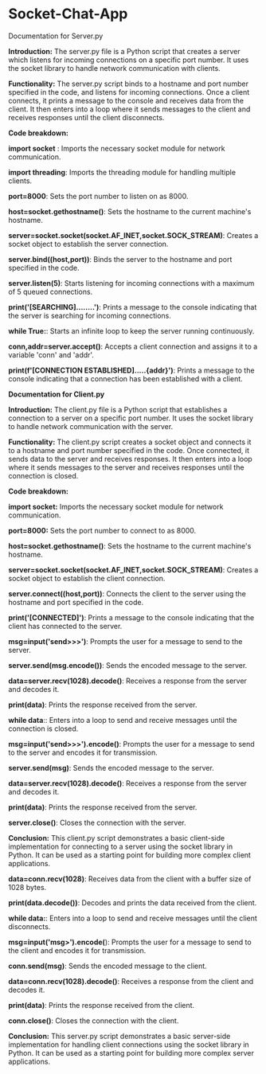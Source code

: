 # Socket-Chat-App
Documentation for Server.py

**Introduction:**
The server.py file is a Python script that creates a server which listens for incoming connections on a specific port number. It uses the socket library to handle network communication with clients.

**Functionality:**
The server.py script binds to a hostname and port number specified in the code, and listens for incoming connections. Once a client connects, it prints a message to the console and receives data from the client. It then enters into a loop where it sends messages to the client and receives responses until the client disconnects.

**Code breakdown:**

**import socket** : Imports the necessary socket module for network communication.

**import threading**: Imports the threading module for handling multiple clients.

**port=8000**: Sets the port number to listen on as 8000.

**host=socket.gethostname()**: Sets the hostname to the current machine's hostname.

**server=socket.socket(socket.AF_INET,socket.SOCK_STREAM)**: Creates a socket object to establish the server connection.

**server.bind((host,port))**: Binds the server to the hostname and port specified in the code.

**server.listen(5)**: Starts listening for incoming connections with a maximum of 5 queued connections.

**print('[SEARCHING]........')**: Prints a message to the console indicating that the server is searching for incoming connections.

**while True:**: Starts an infinite loop to keep the server running continuously.

**conn,addr=server.accept()**: Accepts a client connection and assigns it to a variable 'conn' and 'addr'.

**print(f'[CONNECTION ESTABLISHED].....{addr}')**: Prints a message to the console indicating that a connection has been established with a client.

**Documentation for Client.py**

**Introduction:**
The client.py file is a Python script that establishes a connection to a server on a specific port number. It uses the socket library to handle network communication with the server.

**Functionality:**
The client.py script creates a socket object and connects it to a hostname and port number specified in the code. Once connected, it sends data to the server and receives responses. It then enters into a loop where it sends messages to the server and receives responses until the connection is closed.

**Code breakdown:**

**import socket:** Imports the necessary socket module for network communication.

**port=8000:** Sets the port number to connect to as 8000.

**host=socket.gethostname()**: Sets the hostname to the current machine's hostname.

**server=socket.socket(socket.AF_INET,socket.SOCK_STREAM)**: Creates a socket object to establish the client connection.

**server.connect((host,port))**: Connects the client to the server using the hostname and port specified in the code.

**print('[CONNECTED]')**: Prints a message to the console indicating that the client has connected to the server.

**msg=input('send>>>')**: Prompts the user for a message to send to the server.

**server.send(msg.encode())**: Sends the encoded message to the server.

**data=server.recv(1028).decode()**: Receives a response from the server and decodes it.

**print(data)**: Prints the response received from the server.

**while data**:: Enters into a loop to send and receive messages until the connection is closed.

**msg=input('send>>>').encode()**: Prompts the user for a message to send to the server and encodes it for transmission.

**server.send(msg)**: Sends the encoded message to the server.

**data=server.recv(1028).decode()**: Receives a response from the server and decodes it.

**print(data)**: Prints the response received from the server.

**server.close()**: Closes the connection with the server.

**Conclusion:**
This client.py script demonstrates a basic client-side implementation for connecting to a server using the socket library in Python. It can be used as a starting point for building more complex client applications.

**data=conn.recv(1028)**: Receives data from the client with a buffer size of 1028 bytes.

**print(data.decode())**: Decodes and prints the data received from the client.

**while data:**: Enters into a loop to send and receive messages until the client disconnects.

**msg=input('msg>').encode(**): Prompts the user for a message to send to the client and encodes it for transmission.

**conn.send(msg)**: Sends the encoded message to the client.

**data=conn.recv(1028).decode()**: Receives a response from the client and decodes it.

**print(data)**: Prints the response received from the client.

**conn.close()**: Closes the connection with the client.

**Conclusion:**
This server.py script demonstrates a basic server-side implementation for handling client connections using the socket library in Python. It can be used as a starting point for building more complex server applications.
